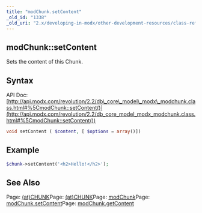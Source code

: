 ```yaml
---
title: "modChunk.setContent"
_old_id: "1338"
_old_uri: "2.x/developing-in-modx/other-development-resources/class-reference/modchunk/modchunk.setcontent"
---
```


## modChunk::setContent

Sets the content of this Chunk.

## Syntax

API Doc: [http://api.modx.com/revolution/2.2/db\_core\_model\_modx\_modchunk.class.html#%5CmodChunk::setContent()](http://api.modx.com/revolution/2.2/db_core_model_modx_modchunk.class.html#%5CmodChunk::setContent())

``` php 
void setContent ( $content, [ $options = array()])
```

## Example

``` php 
$chunk->setContent('<h2>Hello!</h2>');
```

## See Also

Page: [(at)CHUNK](/evolution/0.9.x/developers-guide/template-variables/(at)-binding/(at)chunk)Page: [(at)CHUNK](/evolution/1.0/developers-guide/template-variables/(at)-binding/(at)chunk)Page: [modChunk](developing-in-modx/other-development-resources/class-reference/modchunk)Page: [modChunk.setContent](developing-in-modx/other-development-resources/class-reference/modchunk/modchunk.setcontent)Page: [modChunk.getContent](developing-in-modx/other-development-resources/class-reference/modchunk/modchunk.getcontent)